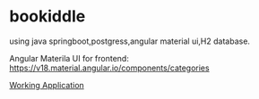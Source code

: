 # bookiddle
using java springboot,postgress,angular material ui,H2 database.

Angular Materila UI for frontend: https://v18.material.angular.io/components/categories




[Working Application](https://github.com/user-attachments/assets/fef45170-9cf4-45fc-9b3f-35cca0ab3295)
